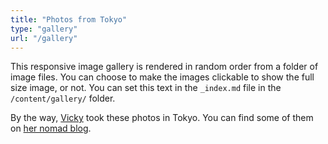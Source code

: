 ```yaml
---
title: "Photos from Tokyo"
type: "gallery"
url: "/gallery"
---
```


This responsive image gallery is rendered in random order from a folder of image files. You can choose to make the images clickable to show the full size image, or not. You can set this text in the `_index.md` file in the `/content/gallery/` folder.

By the way, [Vicky](https://victoria.dev) took these photos in Tokyo. You can find some of them on [her nomad blog](https://heronebag.com).